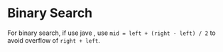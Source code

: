 # Binary Search
For binary search, if use jave , use `mid = left + (right - left) / 2` to avoid overflow of `right + left`.
